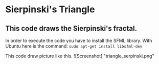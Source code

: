 # Sierpinski's Triangle
## This code draws the Sierpinski's fractal.

In order to execute the code you have to install the SFML library.
With Ubuntu here is the command:
``sudo apt-get install libsfml-dev``

This code draw picture like this.
 ![Screenshot] "triangle_serpinski.png"
